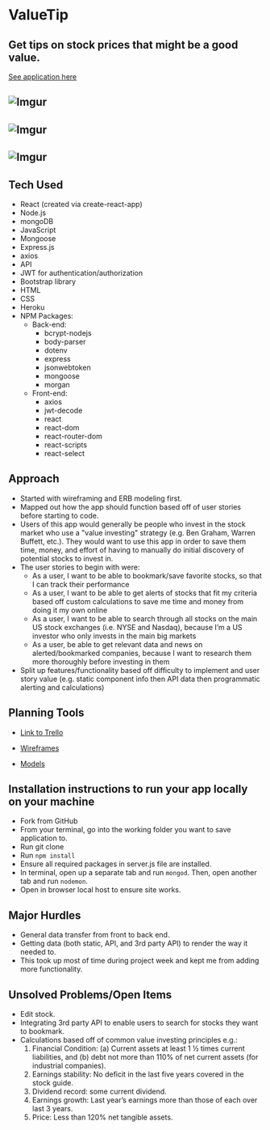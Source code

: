 # **ValueTip**

## Get tips on stock prices that might be a good value.

<a href="https://murmuring-crag-60865.herokuapp.com/">See application here</a>

![Imgur](https://i.imgur.com/klOFhWq.png)
---
![Imgur](https://i.imgur.com/G6tXicT.png)
---
![Imgur](https://i.imgur.com/RArwtGq.png)
---
## Tech Used
* React (created via create-react-app)
* Node.js
* mongoDB
* JavaScript
* Mongoose
* Express.js
* axios
* API
* JWT for authentication/authorization
* Bootstrap library
* HTML
* CSS
* Heroku
* NPM Packages:
    - Back-end:
        - bcrypt-nodejs
        - body-parser
        - dotenv
        - express
        - jsonwebtoken
        - mongoose
        - morgan
    - Front-end:
        - axios
        - jwt-decode
        - react
        - react-dom
        - react-router-dom
        - react-scripts
        - react-select

## Approach
- Started with wireframing and ERB modeling first. 
- Mapped out how the app should function based off of user stories before starting to code.   
- Users of this app would generally be people who invest in the stock market who use a "value investing" strategy (e.g. Ben Graham, Warren Buffett, etc.). They would want to use this app in order to save them time, money, and effort of having to manually do initial discovery of potential stocks to invest in. 
- The user stories to begin with were:
    * As a user, I want to be able to bookmark/save favorite stocks, so that I can track their performance
    * As a user, I want to be able to get alerts of stocks that fit my criteria based off custom calculations to save me time and money from doing it my own online
    * As a user, I want to be able to search through all stocks on the main US stock exchanges (i.e. NYSE and Nasdaq), because I’m a US investor who only invests in the main big markets
    * As a user, be able to get relevant data and news on alerted/bookmarked companies, because I want to research them more thoroughly before investing in them
- Split up features/functionality based off difficulty to implement and user story value (e.g. static component info then API data then programmatic alerting and calculations)

## Planning Tools
* <a href="https://trello.com/b/SJFM1xDb/project-4-stock-app">Link to Trello</a>
* <a href="https://docs.google.com/presentation/d/1w4Cp9Vr9NT2aEf9mRD5JfDm3XEbsYh9-oTDFGlNAlBg/edit?usp=sharing">Wireframes</a>

* <a href="https://docs.google.com/presentation/d/1hYqtMqSBdV4slT__i418qjovuvlrFkzdcvPx1NkNj2g/edit?usp=sharing">Models</a>

## Installation instructions to run your app locally on your machine
* Fork from GitHub 
* From your terminal, go into the working folder you want to save application to. 
* Run git clone
* Run `npm install`
* Ensure all required packages in server.js file are installed. 
* In terminal, open up a separate tab and run `mongod`. Then, open another tab and run `nodemon`.
* Open in browser local host to ensure site works.

## Major Hurdles
* General data transfer from front to back end. 
* Getting data (both static, API, and 3rd party API) to render the way it needed to. 
* This took up most of time during project week and kept me from adding more functionality. 

## Unsolved Problems/Open Items 
* Edit stock.
* Integrating 3rd party API to enable users to search for stocks they want to bookmark.
* Calculations based off of common value investing principles e.g.:
    1. Financial Condition: (a) Current assets at least 1 ½ times current liabilities, and (b) debt not more than 110% of net current assets (for industrial companies).
    2. Earnings stability: No deficit in the last five years covered in the stock guide.
    3. Dividend record: some current dividend.
    4. Earnings growth: Last year’s earnings more than those of each over last 3 years.
    5. Price: Less than 120% net tangible assets.